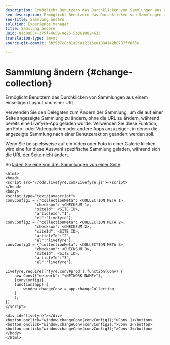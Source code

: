 ```yaml
---
description: Ermöglicht Benutzern das Durchklicken von Sammlungen aus einem einseitigen Layout und einer URL.
seo-description: Ermöglicht Benutzern das Durchklicken von Sammlungen aus einem einseitigen Layout und einer URL.
seo-title: Sammlung ändern
solution: Experience Manager
title: Sammlung ändern
uuid: 81c8a554-375f-4659-9e25-5b3618824633
translation-type: tm+mt
source-git-commit: 5bf937c8cb1a9ca12216ee1884142b8787ff063e

---
```



# Sammlung ändern {#change-collection}

Ermöglicht Benutzern das Durchklicken von Sammlungen aus einem einseitigen Layout und einer URL.

Verwenden Sie den Delegaten zum Ändern der Sammlung, um die auf einer Seite angezeigte Sammlung zu ändern, ohne die URL zu ändern, während bereits eine Livefyre-App geladen wurde. Verwenden Sie diese Funktion, um Foto- oder Videogalerien oder andere Apps anzuzeigen, in denen die angezeigte Sammlung nach einer Benutzeraktion geändert werden soll.

Wenn Sie beispielsweise auf ein Video oder Foto in einer Galerie klicken, wird eine für diese Auswahl spezifische Sammlung geladen, während sich die URL der Seite nicht ändert.

So [laden Sie eine von drei Sammlungen von einer Seite](../c-advanced-topics/t-display-comment-count.md#t_display_comment_count):

```
<html> 
<head> 
<script src='//cdn.livefyre.com/Livefyre.js'></script> 
</head> 
<body> 
<script type="text/javascript"> 
convConfig1 = {"collectionMeta": <COLLECTION META 1>, 
             "checksum": <CHECKSUM 1>, 
             "siteId": <SITE ID>, 
             "articleId":"1", 
             "el":"livefyre"}; 
convConfig2 = {"collectionMeta": <COLLECTION META 2>, 
             "checksum": <CHECKSUM 2>, 
             "siteId": <SITE ID>, 
             "articleId":"2", 
             "el":"livefyre"}; 
convConfig3 = {"collectionMeta": <COLLECTION META 3>, 
             "checksum": <CHECKSUM 3>, 
             "siteId": <SITE ID>, 
             "articleId":"3", 
             "el":"livefyre"}; 
  
Livefyre.require(['fyre.conv#prod'],function(Conv) { 
    new Conv({"network": "<NETWORK NAME>"}, 
    [convConfig1], 
    function(app) {  
        window.changeConv = app.changeCollection; 
    } 
    ); 
}); 
</script> 
  
<div id="livefyre"></div> 
<button onclick="window.changeConv(convConfig1);">Conv 1</button> 
<button onclick="window.changeConv(convConfig2);">Conv 2</button> 
<button onclick="window.changeConv(convConfig3);">Conv 3</button> 
</body> 
</html>
```
